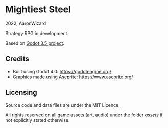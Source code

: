 # Mightiest Steel

2022, AaronWizard

Strategy RPG in development.

Based on [Godot 3.5 project](https://github.com/AaronWizard/LegendsOfMajesticSteel).

## Credits

- Built using Godot 4.0: <https://godotengine.org/>
- Graphics made using Aseprite: <https://www.aseprite.org/>

## Licensing

Source code and data files are under the MIT Licence.

All rights reserved on all game assets (art, audio) under the folder *assets* if not explicitly stated otherwise.
